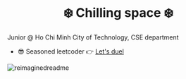 <h1 align="center">❄️ Chilling space ❄️</h1>
Junior @ Ho Chi Minh City of Technology, CSE department

* 😎 Seasoned leetcoder 👉 [Let's duel](https://leetcode.com/u/xuantho573/)

<img src="https://myreadme.vercel.app/api/embed/xuantho573?panels=userstatistics,toprepositories,toplanguages,commitgraph" alt="reimaginedreadme" />
